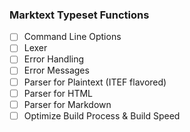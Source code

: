 ### Marktext Typeset Functions
- [ ] Command Line Options
- [ ] Lexer
- [ ] Error Handling
- [ ] Error Messages
- [ ] Parser for Plaintext (ITEF flavored)
- [ ] Parser for HTML
- [ ] Parser for Markdown
- [ ] Optimize Build Process & Build Speed
